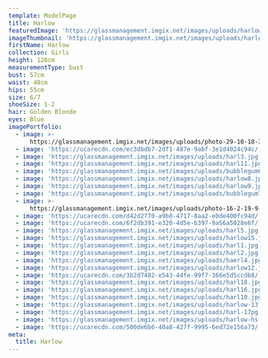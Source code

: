 ```yaml
---
template: ModelPage
title: Harlow
featuredImage: 'https://glassmanagement.imgix.net/images/uploads/harlow.jpg'
imageThumbnail: 'https://glassmanagement.imgix.net/images/uploads/harlow-hs-1-.jpg'
firstName: Harlow
collection: Girls
height: 128cm
measurementType: bust
bust: 57cm
waist: 48cm
hips: 55cm
size: 6/7
shoeSize: 1-2
hair: Golden Blonde
eyes: Blue
imagePortfolio:
  - image: >-
      https://glassmanagement.imgix.net/images/uploads/photo-29-10-18-3-47-17-am-1-.jpg
  - image: 'https://ucarecdn.com/ec3dbdb7-2df1-487e-9abf-3e1d4024c94c/'
  - image: 'https://glassmanagement.imgix.net/images/uploads/harl3.jpg'
  - image: 'https://glassmanagement.imgix.net/images/uploads/harl11.jpg'
  - image: 'https://glassmanagement.imgix.net/images/uploads/bubblegum6-.jpg'
  - image: 'https://glassmanagement.imgix.net/images/uploads/harlow8.jpg'
  - image: 'https://glassmanagement.imgix.net/images/uploads/harlow9.jpg'
  - image: 'https://glassmanagement.imgix.net/images/uploads/bubblegum7.jpg'
  - image: >-
      https://glassmanagement.imgix.net/images/uploads/photo-16-2-19-9-07-29-pm.jpg
  - image: 'https://ucarecdn.com/d42d2770-a9b8-4717-8aa2-e0de400fc94d/'
  - image: 'https://ucarecdn.com/6f2db391-e320-4d5e-b397-9a56a5028e6f/'
  - image: 'https://glassmanagement.imgix.net/images/uploads/harl5.jpg'
  - image: 'https://glassmanagement.imgix.net/images/uploads/harlow15.jpg'
  - image: 'https://glassmanagement.imgix.net/images/uploads/harl1.jpg'
  - image: 'https://glassmanagement.imgix.net/images/uploads/harl2.jpg'
  - image: 'https://glassmanagement.imgix.net/images/uploads/haerl4.jpg'
  - image: 'https://glassmanagement.imgix.net/images/uploads/harlow12.jpg'
  - image: 'https://ucarecdn.com/3b2d7482-e543-44fe-99f7-366e5d5ccdb8/'
  - image: 'https://glassmanagement.imgix.net/images/uploads/harl18.jpg'
  - image: 'https://glassmanagement.imgix.net/images/uploads/harl16.jpg'
  - image: 'https://glassmanagement.imgix.net/images/uploads/harl10.jpg'
  - image: 'https://glassmanagement.imgix.net/images/uploads/harlow-13.jpg'
  - image: 'https://glassmanagement.imgix.net/images/uploads/harl-17pg.jpg'
  - image: 'https://glassmanagement.imgix.net/images/uploads/harlow-hs.jpg'
  - image: 'https://ucarecdn.com/500de6b6-40a8-427f-9995-6ed72e156a73/'
meta:
  title: Harlow
---
```


